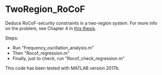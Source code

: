# TwoRegion_RoCoF
Deduce RoCoF-security constraints in a two-region system. For more info on the problem, see Chapter 4 in [this thesis](
https://arxiv.org/abs/2001.03751).

Steps:
 - Run "Frequency_oscillation_analysis.m"
 - Then "Rocof_regression.m"
 - Finally, just to check, run "Rocof_check_regression.m"
  
This code has been tested with MATLAB version 2017b.
  
